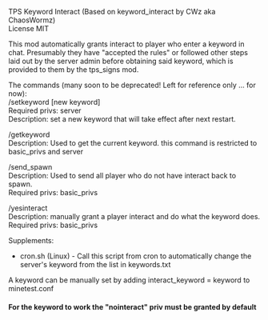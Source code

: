 TPS Keyword Interact (Based on keyword_interact by CWz aka ChaosWormz)
<br>
License MIT

<p>This mod automatically grants interact to player who enter a keyword in chat. Presumably they have "accepted the rules" or followed other steps laid out by the server admin before obtaining said keyword, which is provided to them by the tps_signs mod.</p>

The commands (many soon to be deprecated! Left for reference only ... for now):
<br>/setkeyword [new keyword]
<br>Required privs: server 
<br>Description: set a new keyword that will take effect after next restart.
<p>/getkeyword
<br>Description: Used to get the current keyword. this command is restricted to basic_privs and server</p>
<p>/send_spawn
<br>Description: Used to send all player who do not have interact back to spawn.
<br>Required privs: basic_privs </p>
<p>/yesinteract
<br>Description: manually grant a player interact and do what the keyword does.
<br>Required privs: basic_privs </p>

Supplements:
- cron.sh (Linux) - Call this script from cron to automatically change the server's keyword from the list in keywords.txt

A keyword can be manually set by adding interact_keyword = keyword to minetest.conf
<h4>For the keyword to work the "nointeract" priv must be granted by default</h4>
